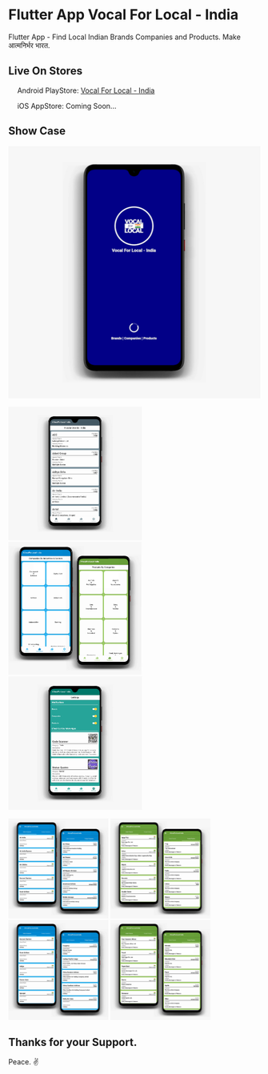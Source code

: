 # Flutter App Vocal For Local - India

Flutter App - Find Local Indian Brands Companies and Products. Make आत्मनिर्भर भारत.

## Live On Stores

&emsp; Android PlayStore: [Vocal For Local - India](https://bit.ly/vocalforlocal-india-android)

&emsp; iOS AppStore: Coming Soon...

## Show Case

<p float="center">
<img src="https://github.com/potterTheCoder/flutter_app_vocalforlocalindia/blob/master/images/ic_vocalforlocal_india_01.JPEG" width="800">
</p>
<p float="center">
	<img src="https://github.com/potterTheCoder/flutter_app_vocalforlocalindia/blob/master/images/ic_vocalforlocal_india_02.JPEG" width="267">
	<img src="https://github.com/potterTheCoder/flutter_app_vocalforlocalindia/blob/master/images/ic_vocalforlocal_india_03.JPEG" width="266">
	<img src="https://github.com/potterTheCoder/flutter_app_vocalforlocalindia/blob/master/images/ic_vocalforlocal_india_04.JPEG" width="267">
</p>
<p float="center">
	<img src="https://github.com/potterTheCoder/flutter_app_vocalforlocalindia/blob/master/images/ic_vocalforlocal_india_05.JPEG" width="200">
	<img src="https://github.com/potterTheCoder/flutter_app_vocalforlocalindia/blob/master/images/ic_vocalforlocal_india_06.JPEG" width="200">
	<img src="https://github.com/potterTheCoder/flutter_app_vocalforlocalindia/blob/master/images/ic_vocalforlocal_india_07.JPEG" width="200">
	<img src="https://github.com/potterTheCoder/flutter_app_vocalforlocalindia/blob/master/images/ic_vocalforlocal_india_08.JPEG" width="200">
</p>

## Thanks for your Support.

Peace. ✌️
